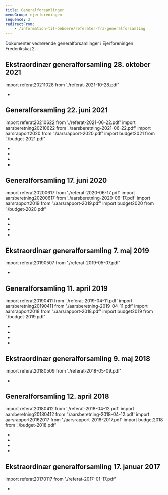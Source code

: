 ```yaml
---
title: Generalforsamlinger
menuGroup: ejerforeningen
sequence: 2
redirectFrom:
    - /information-til-beboere/referater-fra-generalforsamling
---
```

Dokumenter vedrørende generalforsamlinger i Ejerforeningen Frederikskaj&nbsp;2.

## Ekstraordinær generalforsamling 28. oktober 2021

import referat20211028 from './referat-2021-10-28.pdf'

- <Pdf pdf={referat20211028} text="Referat" />

## Generalforsamling 22. juni 2021

import referat20210622 from './referat-2021-06-22.pdf'
import aarsberetning20210622 from './aarsberetning-2021-06-22.pdf'
import aarsrapport2020 from './aarsrapport-2020.pdf'
import budget2021 from './budget-2021.pdf'

- <Pdf pdf={referat20210622} text="Referat" />
- <Pdf pdf={aarsberetning20210622} text="Årsberetning" />
- <Pdf pdf={aarsrapport2020} text="Årsrapport" />
- <Pdf pdf={budget2021} text="Budget" />

## Generalforsamling 17. juni 2020

import referat20200617 from './referat-2020-06-17.pdf'
import aarsberetning20200617 from './aarsberetning-2020-06-17.pdf'
import aarsrapport2019 from './aarsrapport-2019.pdf'
import budget2020 from './budget-2020.pdf'

- <Pdf pdf={referat20200617} text="Referat" />
- <Pdf pdf={aarsberetning20200617} text="Årsberetning" />
- <Pdf pdf={aarsrapport2019} text="Årsrapport" />
- <Pdf pdf={budget2020} text="Budget" />

## Ekstraordinær generalforsamling 7. maj 2019

import referat20190507 from './referat-2019-05-07.pdf'

- <Pdf pdf={referat20190507} text="Referat" />

## Generalforsamling 11. april 2019

import referat20190411 from './referat-2019-04-11.pdf'
import aarsberetning20190411 from './aarsberetning-2019-04-11.pdf'
import aarsrapport2018 from './aarsrapport-2018.pdf'
import budget2019 from './budget-2019.pdf'

- <Pdf pdf={referat20190411} text="Referat" />
- <Pdf pdf={aarsberetning20190411} text="Årsberetning" />
- <Pdf pdf={aarsrapport2018} text="Årsrapport" />
- <Pdf pdf={budget2019} text="Budget" />

## Ekstraordinær generalforsamling 9. maj 2018

import referat20180509 from './referat-2018-05-09.pdf'

- <Pdf pdf={referat20180509} text="Referat" />

## Generalforsamling 12. april 2018

import referat20180412 from './referat-2018-04-12.pdf'
import aarsberetning20180412 from './aarsberetning-2018-04-12.pdf'
import aarsrapport20162017 from './aarsrapport-2016-2017.pdf'
import budget2018 from './budget-2018.pdf'

- <Pdf pdf={referat20180412} text="Referat" />
- <Pdf pdf={aarsberetning20180412} text="Årsberetning" />
- <Pdf pdf={aarsrapport20162017} text="Årsrapport" />
- <Pdf pdf={budget2018} text="Budget" />

## Ekstraordinær generalforsamling 17. januar 2017

import referat20170117 from './referat-2017-01-17.pdf'

- <Pdf pdf={referat20170117} text="Referat" />
